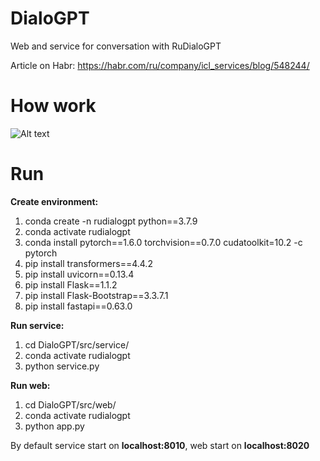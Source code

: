 # DialoGPT
Web and service for conversation with RuDialoGPT

Article on Habr: https://habr.com/ru/company/icl_services/blog/548244/ 
# How work
![Alt text](https://habrastorage.org/getpro/habr/upload_files/da2/3f6/b2f/da23f6b2fa158dd2a1773e5ed840e299.gif)
# Run
**Create environment:**
1. conda create -n rudialogpt python==3.7.9
2. conda activate rudialogpt
3. conda install pytorch==1.6.0 torchvision==0.7.0 cudatoolkit=10.2 -c pytorch
4. pip install transformers==4.4.2
5. pip install uvicorn==0.13.4
6. pip install Flask==1.1.2
7. pip install Flask-Bootstrap==3.3.7.1
8. pip install fastapi==0.63.0


**Run service:**
1. cd DialoGPT/src/service/
2. conda activate rudialogpt
3. python service.py

**Run web:**
1. cd DialoGPT/src/web/
2. conda activate rudialogpt
3. python app.py

By default service start on **localhost:8010**, web start on **localhost:8020**
